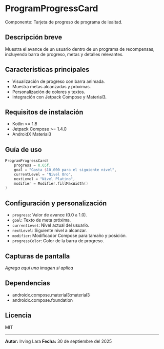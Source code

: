 # ProgramProgressCard

Componente: Tarjeta de progreso de programa de lealtad.

## Descripción breve
Muestra el avance de un usuario dentro de un programa de recompensas, incluyendo barra de progreso, metas y detalles relevantes.

## Características principales
- Visualización de progreso con barra animada.
- Muestra metas alcanzadas y próximas.
- Personalización de colores y textos.
- Integración con Jetpack Compose y Material3.

## Requisitos de instalación
- Kotlin >= 1.8
- Jetpack Compose >= 1.4.0
- AndroidX Material3

## Guía de uso
```kotlin
ProgramProgressCard(
    progress = 0.65f,
    goal = "Gasta $10,000 para el siguiente nivel",
    currentLevel = "Nivel Oro",
    nextLevel = "Nivel Platino",
    modifier = Modifier.fillMaxWidth()
)
```

## Configuración y personalización
- `progress`: Valor de avance (0.0 a 1.0).
- `goal`: Texto de meta próxima.
- `currentLevel`: Nivel actual del usuario.
- `nextLevel`: Siguiente nivel a alcanzar.
- `modifier`: Modificador Compose para tamaño y posición.
- `progressColor`: Color de la barra de progreso.

## Capturas de pantalla
*Agrega aquí una imagen si aplica*

## Dependencias
- androidx.compose.material3:material3
- androidx.compose.foundation

## Licencia
MIT

---
**Autor:** Irving Lara
**Fecha:** 30 de septiembre del 2025

